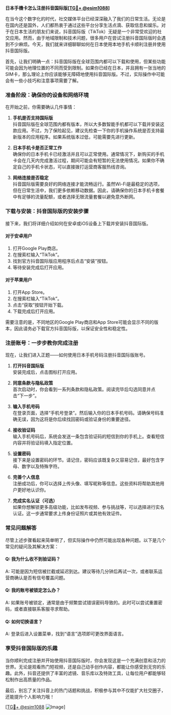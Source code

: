 **日本手機卡怎么注册抖音国际版[[TG💪+ @esim1088](https://t.me/s/esim1088)]**

在当今这个数字化的时代，社交媒体平台已经深深融入了我们的日常生活。无论是在国内还是国外，人们都热衷于通过这些平台分享生活点滴、获取信息和娱乐。对于在日本生活的朋友们来说，抖音国际版（TikTok）无疑是一个非常受欢迎的社交应用。然而，由于地域限制和技术问题，很多用户在尝试注册抖音国际版时会遇到不少麻烦。今天，我们就来详细聊聊如何在日本使用本地手机卡顺利注册并使用抖音国际版。

首先，让我们明确一点：抖音国际版在全球范围内都可以下载和使用，但某些功能可能会因为地理位置的不同而受到限制。如果你已经在日本，并且拥有一张当地的SIM卡，那么理论上你应该能够无障碍地使用抖音国际版。不过，实际操作中可能会有一些小技巧和注意事项需要了解。

### **准备阶段：确保你的设备和网络环境**

在开始之前，你需要确认几件事情：

1. **手机是否支持国际版**  
   抖音国际版在全球范围内都有版本，所以大多数智能手机都可以下载并安装这款应用。不过，为了保险起见，建议先检查一下你的手机操作系统是否支持最新版本的应用程序。如果系统版本过低，可能需要先进行更新。

2. **日本手机卡是否正常工作**  
   确保你的日本手机卡已经激活并且可以正常使用。通常情况下，新购买的手机卡会在几天内完成激活过程，期间可能会有短暂的无法使用情况。如果你不确定自己的手机卡状态，可以直接拨打运营商客服热线咨询。

3. **网络连接是否稳定**  
   抖音国际版需要良好的网络连接才能流畅运行。虽然Wi-Fi是最稳定的选项，但在日常生活中，我们更多依赖移动数据。因此，请确保你的日本手机卡套餐中有足够的流量配额，或者选择无限流量套餐以避免意外断网。

### **下载与安装：抖音国际版的安装步骤**

接下来，我们将详细介绍如何在安卓或iOS设备上下载并安装抖音国际版。

#### **对于安卓用户**
1. 打开Google Play商店。
2. 在搜索栏输入“TikTok”。
3. 找到官方抖音国际版应用程序后点击“安装”按钮。
4. 等待安装完成后打开应用。

#### **对于苹果用户**
1. 打开App Store。
2. 在搜索栏输入“TikTok”。
3. 点击“获取”按钮开始下载。
4. 下载完成后打开应用。

需要注意的是，不同地区的Google Play商店和App Store可能会显示不同的版本，因此请务必下载官方抖音国际版，以保证安全性和稳定性。

### **注册账号：一步步教你完成注册**

现在，让我们进入正题——如何使用日本手机号码注册抖音国际版账号。

1. **打开抖音国际版**  
   安装完成后，点击图标打开应用。

2. **同意条款与隐私政策**  
   首次启动时，你会看到一系列条款和隐私政策。阅读完毕后勾选同意并点击“下一步”。

3. **输入手机号码**  
   在登录页面，选择“手机号登录”。然后输入你的日本手机号码。请确保号码准确无误，因为这将是你后续找回密码或验证身份的重要途径。

4. **接收验证码**  
   输入手机号码后，系统会发送一条包含验证码的短信到你的手机上。查看短信内容并将验证码填入指定位置。

5. **设置密码**  
   接下来是设置密码的环节。请记住，密码应该既复杂又容易记住，最好包含字母、数字以及特殊字符。

6. **完善个人信息**  
   注册成功后，你可以选择上传头像、填写昵称等信息。这些资料将帮助其他用户更好地认识你。

7. **完成实名认证（可选）**  
   如果你想解锁更多高级功能，比如发布视频、参与挑战等，可以选择进行实名认证。这一步通常要求上传身份证照片或其他有效证件。

### **常见问题解答**

尽管上述步骤看起来简单明了，但实际操作中仍然可能出现各种问题。以下是几个常见的疑问及其解决方案：

#### **Q: 我为什么收不到验证码？**
A: 可能是因为短信被拦截或延迟到达。建议等待几分钟后再试一次，或者联系运营商确认是否有信号覆盖问题。

#### **Q: 我的账号被锁定怎么办？**
A: 如果账号被锁定，通常是由于频繁尝试错误密码导致的。此时可以尝试重置密码，或者直接联系客服寻求帮助。

#### **Q: 如何切换语言？**
A: 登录后进入设置菜单，找到“语言”选项即可更改界面语言。

### **享受抖音国际版的乐趣**

当你顺利完成注册并开始使用抖音国际版时，你会发现这是一个充满创意和活力的世界。无论是观看热门短视频，还是自己动手创作内容，都能让你感受到无穷的乐趣。此外，抖音还提供了丰富的滤镜、音乐库以及特效工具，让每位用户都能够轻松制作出高质量的作品。

最后，别忘了关注抖音上的热门话题和挑战，积极参与其中不仅能扩大社交圈子，还能提升个人影响力哦！

[[TG💪+ @esim1088](https://t.me/s/esim1088) ![Image](https://i.postimg.cc/4NQfJmqS/Snipaste-2025-05-13-00-14-12.png)]